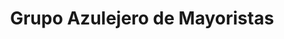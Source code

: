 ---
title: "Grupo Azulejero de Mayoristas"
url: /villa-de-alvarez/grupo-azulejero-de-mayoristas/
shop: Fliesen
---